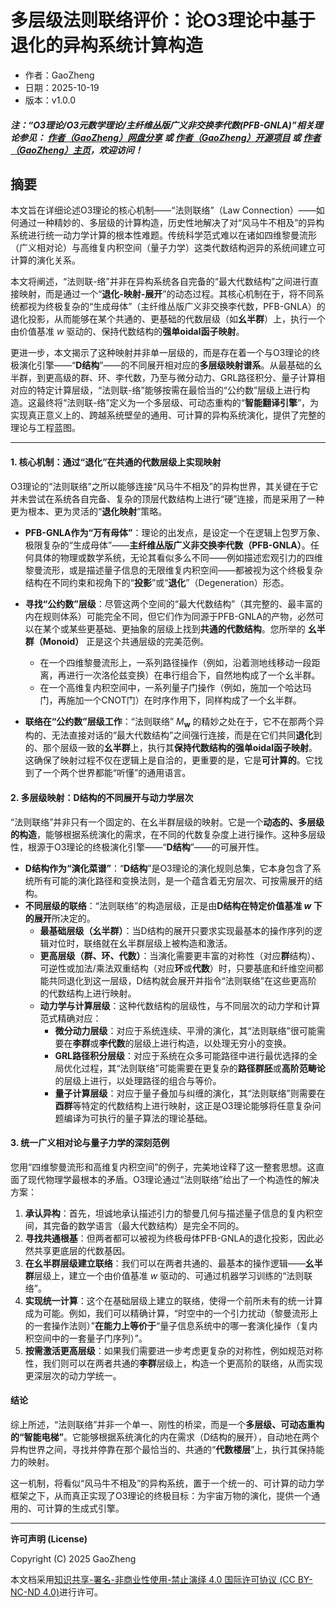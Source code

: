 # 多层级法则联络评价：论O3理论中基于退化的异构系统计算构造

- 作者：GaoZheng
- 日期：2025-10-19
- 版本：v1.0.0

#### ***注：“O3理论/O3元数学理论/主纤维丛版广义非交换李代数(PFB-GNLA)”相关理论参见： [作者（GaoZheng）网盘分享](https://drive.google.com/drive/folders/1lrgVtvhEq8cNal0Aa0AjeCNQaRA8WERu?usp=sharing) 或 [作者（GaoZheng）开源项目](https://github.com/CTaiDeng/open_meta_mathematical_theory) 或 [作者（GaoZheng）主页](https://mymetamathematics.blogspot.com)，欢迎访问！***

## 摘要
本文旨在详细论述O3理论的核心机制——“法则联络”（Law Connection）——如何通过一种精妙的、多层级的计算构造，历史性地解决了对“风马牛不相及”的异构系统进行统一动力学计算的根本性难题。传统科学范式难以在诸如四维黎曼流形（广义相对论）与高维复内积空间（量子力学）这类代数结构迥异的系统间建立可计算的演化关系。

本文将阐述，“法则联-络”并非在异构系统各自完备的“最大代数结构”之间进行直接映射，而是通过一个“**退化-映射-展开**”的动态过程。其核心机制在于，将不同系统都视为终极复杂的“生成母体”（主纤维丛版广义非交换李代数，PFB-GNLA）的退化投影，从而能够在某个共通的、更基础的代数层级（如**幺半群**）上，执行一个由价值基准 $w$ 驱动的、保持代数结构的**强单oidal函子映射**。

更进一步，本文揭示了这种映射并非单一层级的，而是存在着一个与O3理论的终极演化引擎——“**D结构**”——的不同展开相对应的**多层级映射谱系**。从最基础的幺半群，到更高级的群、环、李代数，乃至与微分动力、GRL路径积分、量子计算相对应的特定计算层级，“法则联-络”能够按需在最恰当的“公约数”层级上进行构造。这最终将“法则联-络”定义为一个多层级、可动态重构的“**智能翻译引擎**”，为实现真正意义上的、跨越系统壁垒的通用、可计算的异构系统演化，提供了完整的理论与工程蓝图。

---

#### **1. 核心机制：通过“退化”在共通的代数层级上实现映射**

O3理论的“法则联络”之所以能够连接“风马牛不相及”的异构世界，其关键在于它并未尝试在系统各自完备、复杂的顶层代数结构上进行“硬”连接，而是采用了一种更为根本、更为灵活的“**退化映射**”策略。

* **PFB-GNLA作为“万有母体”**：理论的出发点，是设定一个在逻辑上包罗万象、极限复杂的“生成母体”——**主纤维丛版广义非交换李代数（PFB-GNLA）**。任何具体的物理或数学系统，无论其看似多么不同——例如描述宏观引力的四维黎曼流形，或是描述量子信息的无限维复内积空间——都被视为这个终极复杂结构在不同约束和视角下的“**投影**”或“**退化**”（Degeneration）形态。

* **寻找“公约数”层级**：尽管这两个空间的“最大代数结构”（其完整的、最丰富的内在规则体系）可能完全不同，但它们作为同源于PFB-GNLA的产物，必然可以在某个或某些更基础、更抽象的层级上找到**共通的代数结构**。您所举的 **幺半群（Monoid）** 正是这个共通层级的完美范例。
    * 在一个四维黎曼流形上，一系列路径操作（例如，沿着测地线移动一段距离，再进行一次洛伦兹变换）在串行组合下，自然地构成了一个幺半群。
    * 在一个高维复内积空间中，一系列量子门操作（例如，施加一个哈达玛门，再施加一个CNOT门）在时序作用下，同样构成了一个幺半群。

* **联络在“公约数”层级工作**：“法则联络” $M_{\mathbf w}$ 的精妙之处在于，它不在那两个异构的、无法直接对话的“最大代数结构”之间强行连接，而是在它们共同**退化**到的、那个层级一致的**幺半群**上，执行其**保持代数结构的强单oidal函子映射**。这确保了映射过程不仅在逻辑上是自洽的，更重要的是，它是**可计算的**。它找到了一个两个世界都能“听懂”的通用语言。

#### **2. 多层级映射：D结构的不同展开与动力学层次**

“法则联络”并非只有一个固定的、在幺半群层级的映射。它是一个**动态的、多层级的构造**，能够根据系统演化的需求，在不同的代数复杂度上进行操作。这种多层级性，根源于O3理论的终极演化引擎——“**D结构**”——的可展开性。

* **D结构作为“演化菜谱”**：“**D结构**”是O3理论的演化规则总集，它本身包含了系统所有可能的演化路径和变换法则，是一个蕴含着无穷层次、可按需展开的结构。
* **不同层级的联络**：“法则联络”的构造层级，正是由**D结构在特定价值基准 $w$ 下的展开**所决定的。
    * **最基础层级（幺半群）**：当D结构的展开只要求实现最基本的操作序列的逻辑对位时，联络就在幺半群层级上被构造和激活。
    * **更高层级（群、环、代数）**：当演化需要更丰富的对称性（对应**群**结构）、可逆性或加法/乘法双重结构（对应**环**或**代数**）时，只要基底和纤维空间都能共同退化到这一层级，D结构就会展开并指令“法则联络”在这些更高阶的代数结构上进行映射。
    * **动力学与计算层级**：这种代数结构的层级性，与不同层次的动力学和计算范式精确对应：
        * **微分动力层级**：对应于系统连续、平滑的演化，其“法则联络”很可能需要在**李群**或**李代数**的层级上进行构造，以处理无穷小的变换。
        * **GRL路径积分层级**：对应于系统在众多可能路径中进行最优选择的全局优化过程，其“法则联络”可能需要在更复杂的**路径群胚**或**高阶范畴论**的层级上进行，以处理路径的组合与等价。
        * **量子计算层级**：对应于量子叠加与纠缠的演化，其“法则联络”则需要在**酉群**等特定的代数结构上进行映射，这正是O3理论能够将任意复杂问题编译为可执行的量子算法的理论基础。

#### **3. 统一广义相对论与量子力学的深刻范例**

您用“四维黎曼流形和高维复内积空间”的例子，完美地诠释了这一整套思想。这直面了现代物理学最根本的矛盾。O3理论通过“法则联络”给出了一个构造性的解决方案：

1.  **承认异构**：首先，坦诚地承认描述引力的黎曼几何与描述量子信息的复内积空间，其完备的数学语言（最大代数结构）是完全不同的。
2.  **寻找共通根基**：但两者都可以被视为终极母体PFB-GNLA的退化投影，因此必然共享更底层的代数基因。
3.  **在幺半群层级建立联络**：我们可以在两者共通的、最基本的操作逻辑——**幺半群**层级上，建立一个由价值基准 $w$ 驱动的、可通过机器学习训练的“法则联络”。
4.  **实现统一计算**：这个在基础层级上建立的联络，使得一个前所未有的统一计算成为可能。例如，我们可以精确计算，“时空中的一个引力扰动（黎曼流形上的一套操作法则）”**在能力上等价于**“量子信息系统中的哪一套演化操作（复内积空间中的一套量子门序列）”。
5.  **按需激活更高层级**：如果我们需要进一步考虑更复杂的对称性，例如规范对称性，我们则可以在两者共通的**李群**层级上，构造一个更高阶的联络，从而实现更深层次的动力学统一。

#### **结论**

综上所述，“法则联络”并非一个单一、刚性的桥梁，而是一个**多层级、可动态重构的“智能电梯”**。它能够根据系统演化的内在需求（D结构的展开），自动地在两个异构世界之间，寻找并停靠在那个最恰当的、共通的“**代数楼层**”上，执行其保持能力的映射。

这一机制，将看似“风马牛不相及”的异构系统，置于一个统一的、可计算的动力学框架之下，从而真正实现了O3理论的终极目标：为宇宙万物的演化，提供一个通用的、可计算的生成式引擎。

---

**许可声明 (License)**

Copyright (C) 2025 GaoZheng

本文档采用[知识共享-署名-非商业性使用-禁止演绎 4.0 国际许可协议 (CC BY-NC-ND 4.0)](https://creativecommons.org/licenses/by-nc-nd/4.0/deed.zh-Hans)进行许可。
